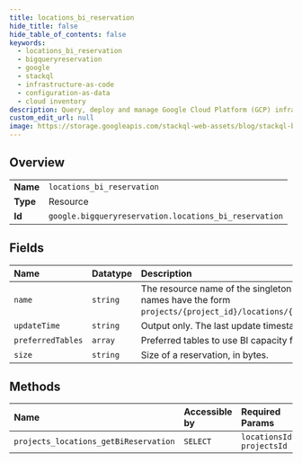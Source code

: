 ```yaml
---
title: locations_bi_reservation
hide_title: false
hide_table_of_contents: false
keywords:
  - locations_bi_reservation
  - bigqueryreservation
  - google    
  - stackql
  - infrastructure-as-code
  - configuration-as-data
  - cloud inventory
description: Query, deploy and manage Google Cloud Platform (GCP) infrastructure and resources using SQL
custom_edit_url: null
image: https://storage.googleapis.com/stackql-web-assets/blog/stackql-blog-post-featured-image.png
---
```

  
    

## Overview
<table><tbody>
<tr><td><b>Name</b></td><td><code>locations_bi_reservation</code></td></tr>
<tr><td><b>Type</b></td><td>Resource</td></tr>
<tr><td><b>Id</b></td><td><code>google.bigqueryreservation.locations_bi_reservation</code></td></tr>
</tbody></table>

## Fields
| Name | Datatype | Description |
|:-----|:---------|:------------|
| `name` | `string` | The resource name of the singleton BI reservation. Reservation names have the form `projects/{project_id}/locations/{location_id}/biReservation`. |
| `updateTime` | `string` | Output only. The last update timestamp of a reservation. |
| `preferredTables` | `array` | Preferred tables to use BI capacity for. |
| `size` | `string` | Size of a reservation, in bytes. |
## Methods
| Name | Accessible by | Required Params |
|:-----|:--------------|:----------------|
| `projects_locations_getBiReservation` | `SELECT` | `locationsId, projectsId` |
